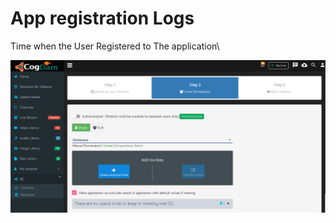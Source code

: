 # App registration Logs

Time when the User Registered to The application\

![](../.gitbook/assets/image%20%28116%29.png)

